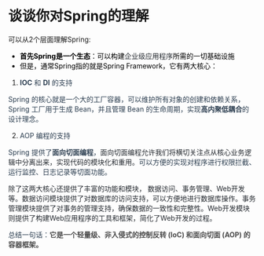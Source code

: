 # 谈谈你对Spring的理解

可以从2个层面理解Spring:

+ **<font style="color:rgb(0, 0, 0);">首先Spring是一个生态</font>**<font style="color:rgb(0, 0, 0);">：可以构建</font><font style="color:rgb(36, 41, 47);">企业级应用程序</font><font style="color:rgb(0, 0, 0);">所需的一切基础设施</font><font style="color:rgb(36, 41, 47);"> </font>
+ <font style="color:rgb(0, 0, 0);">但是，通常Spring指的就是Spring Framework，它有两大核心：</font>
1. **<font style="color:rgb(44, 62, 80);">IOC</font>**<font style="color:rgb(44, 62, 80);"> </font><font style="color:rgb(44, 62, 80);">和</font><font style="color:rgb(44, 62, 80);"> </font>**<font style="color:rgb(44, 62, 80);">DI</font>**<font style="color:rgb(44, 62, 80);"> </font><font style="color:rgb(44, 62, 80);">的支持</font>

<font style="color:rgb(44, 62, 80);">Spring 的核心就是一个大的工厂容器，可以维护所有对象的创建和依赖关系，Spring 工厂用于生成 Bean，并且管理 Bean 的生命周期，实现</font>**<font style="color:rgb(44, 62, 80);">高内聚低耦合</font>**<font style="color:rgb(44, 62, 80);">的设计理念。</font>

2. <font style="color:rgb(44, 62, 80);">AOP 编程的支持</font>

<font style="color:rgb(44, 62, 80);">Spring 提供了</font>**<font style="color:rgb(44, 62, 80);">面向切面编程</font>**<font style="color:rgb(44, 62, 80);">，</font><font style="color:rgb(36, 41, 47);">面向切面编程允许我们将横切关注点从核心业务逻辑中分离出来，实现代码的模块化和重用。</font><font style="color:rgb(44, 62, 80);">可以方便的实现对程序进行权限拦截、运行监控、日志记录等切面功能。</font>

<font style="color:rgb(44, 62, 80);"></font>

<font style="color:rgb(36, 41, 47);">除了这两大核心还提供了丰富的功能和模块， 数据访问、事务管理、Web开发等。数据访问模块提供了对数据库的访问支持，可以方便地进行数据库操作。事务管理模块提供了对事务的管理支持，确保数据的一致性和完整性。Web开发模块则提供了构建Web应用程序的工具和框架，简化了Web开发的过程。</font>

<font style="color:rgb(36, 41, 47);"></font>

<font style="color:rgb(44, 62, 80);">总结一句话：</font>**<font style="color:rgb(74, 74, 74);">它是一个轻量级、非入侵式的控制反转 (IoC) 和面向切面 (AOP) 的容器框架。</font>**

 


